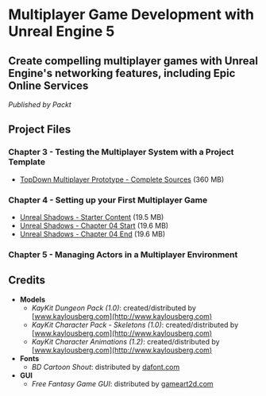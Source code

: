 # Multiplayer Game Development with Unreal Engine 5

## Create compelling multiplayer games with Unreal Engine's networking features, including Epic Online Services

_Published by Packt_

## Project Files

### Chapter 3 - Testing the Multiplayer System with a Project Template

* [TopDown Multiplayer Prototype - Complete Sources](https://github.com/PacktPublishing/Multiplayer-Game-Development-with-Unreal-Engine-5/releases/download/prototype_v1.0/TopDown_Multiplayer.zip) (360 MB)

### Chapter 4 - Setting up your First Multiplayer Game

* [Unreal Shadows - Starter Content](https://github.com/PacktPublishing/Multiplayer-Game-Development-with-Unreal-Engine-5/releases/download/ue-starter-content/UnrealShadows-StarterContent.zip) (19.5 MB)
* [Unreal Shadows - Chapter 04 Start](https://github.com/PacktPublishing/Multiplayer-Game-Development-with-Unreal-Engine-5/releases/download/us-project-start/UnrealShadows_LOTL-chapter-04-start.zip) (19.6 MB)
* [Unreal Shadows - Chapter 04 End](https://github.com/PacktPublishing/Multiplayer-Game-Development-with-Unreal-Engine-5/releases/download/us-chapter-04-end/UnrealShadows_LOTL-chapter-04-end.zip) (19.6 MB)

### Chapter 5 - Managing Actors in a Multiplayer Environment


## Credits

* **Models**
   * _KayKit Dungeon Pack (1.0)_: created/distributed by [www.kaylousberg.com](http://www.kaylousberg.com)
   * _KayKit Character Pack - Skeletons (1.0)_: created/distributed by [www.kaylousberg.com](http://www.kaylousberg.com)
   * _KayKit Character Animations (1.2)_: created/distributed by [www.kaylousberg.com](http://www.kaylousberg.com)
* **Fonts**
   * _BD Cartoon Shout_: distributed by [dafont.com](https://www.dafont.com/it/bd-cartoon-shout.font)
* **GUI**
   * _Free Fantasy Game GUI_: distributed by [gameart2d.com](https://www.gameart2d.com/)

